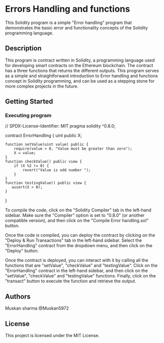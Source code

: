 # Errors Handling and functions

This Solidity program is a simple "Error handling" program that demonstrates the basic error and functionality concepts of the Solidity programming language.

## Description

This program is  contract written in Solidity, a programming language used for developing smart contracts on the Ethereum blockchain. The contract has a three functions that returns the different outputs. This program serves as a simple and straightforward introduction to Error handling and functions concept in Solidity programming, and can be used as a stepping stone for more complex projects in the future.

## Getting Started

### Executing program

// SPDX-License-Identifier: MIT
pragma solidity ^0.8.0;

contract ErrorHandling {
    uint public X;

    function setValue(uint value) public {
        require(value > 0, "Value must be greater than zero");
        X = value;
    }
    function checkValue() public view {
        if (X %2 != 0) {
            revert("Value is odd number ");
        }
    }
    function testingValue() public view {
       assert(X > 0);
    }
}

To compile the code, click on the "Solidity Compiler" tab in the left-hand sidebar. Make sure the "Compiler" option is set to "0.8.0" (or another compatible version), and then click on the "Compile Error handling.sol" button.

Once the code is compiled, you can deploy the contract by clicking on the "Deploy & Run Transactions" tab in the left-hand sidebar. Select the "ErrorHandling" contract from the dropdown menu, and then click on the "Deploy" button.

Once the contract is deployed, you can interact with it by calling all the functions that are "setValue", "checkValue" and "testingValue". Click on the "ErrorHandling" contract in the left-hand sidebar, and then click on the  "setValue", "checkValue" and "testingValue" functions. Finally, click on the "transact" button to execute the function and retrieve the output.

## Authors

Muskan sharma @Muskan5972


## License

This project is licensed under the MIT License.
